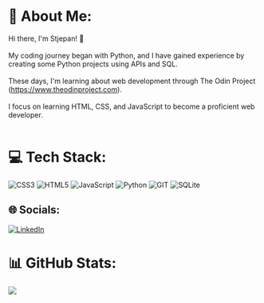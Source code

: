 # 💫 About Me:
Hi there, I'm Stjepan! 👋<br><br>My coding journey began with Python, and I have gained experience by creating some Python projects using APIs and SQL.<br><br>These days, I'm learning about web development through The Odin Project (https://www.theodinproject.com).<br><br>I focus on learning HTML, CSS, and JavaScript to become a proficient web developer.<br><br>



# 💻 Tech Stack:
![CSS3](https://img.shields.io/badge/css3-%231572B6.svg?style=for-the-badge&logo=css3&logoColor=white) ![HTML5](https://img.shields.io/badge/html5-%23E34F26.svg?style=for-the-badge&logo=html5&logoColor=white) ![JavaScript](https://img.shields.io/badge/javascript-%23323330.svg?style=for-the-badge&logo=javascript&logoColor=%23F7DF1E) ![Python](https://img.shields.io/badge/python-3670A0?style=for-the-badge&logo=python&logoColor=ffdd54) ![GIT](https://img.shields.io/badge/Git-fc6d26?style=for-the-badge&logo=git&logoColor=white) ![SQLite](https://img.shields.io/badge/sqlite-%2307405e.svg?style=for-the-badge&logo=sqlite&logoColor=white)

## 🌐 Socials:
[![LinkedIn](https://img.shields.io/badge/LinkedIn-%230077B5.svg?logo=linkedin&logoColor=white)](https://linkedin.com/in/https://www.linkedin.com/in/stjepanfranic/) 

# 📊 GitHub Stats:
![](https://github-readme-stats.vercel.app/api/top-langs/?username=Stjepan1999&theme=dark&hide_border=false&include_all_commits=false&count_private=false&layout=compact)


